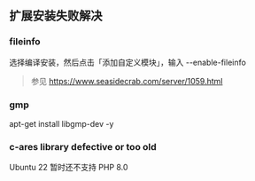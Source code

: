 ## 扩展安装失败解决

### fileinfo

选择编译安装，然后点击「添加自定义模块」，输入 -\-enable-fileinfo

> 参见 https://www.seasidecrab.com/server/1059.html

### gmp

apt-get install libgmp-dev -y

### c-ares library defective or too old

Ubuntu 22 暂时还不支持 PHP 8.0
